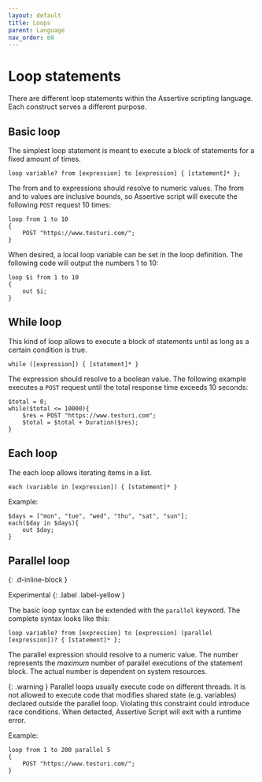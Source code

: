 ```yaml
---
layout: default
title: Loops
parent: Language
nav_order: 60
---
```


# Loop statements
There are different loop statements within the Assertive scripting language. Each construct serves a different purpose.

## Basic loop
The simplest loop statement is meant to execute a block of statements for a fixed amount of times.

```
loop variable? from [expression] to [expression] { [statement]* };
```
The from and to expressions should resolve to numeric values. The from and to values are inclusive bounds, so Assertive script will execute the following `POST` request 10 times: 
```assertive
loop from 1 to 10
{
    POST "https://www.testuri.com/";
}
```

When desired, a local loop variable can be set in the loop definition. The following code will output the numbers 1 to 10:
```assertive
loop $i from 1 to 10
{
    out $i;
}
```

## While loop
This kind of loop allows to execute a block of statements until as long as a certain condition is true.
```
while ([expression]) { [statement]* }
```
The expression should resolve to a boolean value. 
The following example executes a `POST` request until the total response time exceeds 10 seconds:
```assertive
$total = 0;
while($total <= 10000){
    $res = POST "https://www.testuri.com";
    $total = $total + Duration($res);
}
```

## Each loop
The each loop allows iterating items in a list.
```
each (variable in [expression]) { [statement]* }
```

Example:
```assertive
$days = ["mon", "tue", "wed", "thu", "sat", "sun"];
each($day in $days){
    out $day;
}
```

## Parallel loop 
{: .d-inline-block }

Experimental
{: .label .label-yellow }

The basic loop syntax can be extended with the `parallel` keyword. The complete syntax looks like this:
```
loop variable? from [expression] to [expression] (parallel [expression])? { [statement]* };
```
The parallel expression should resolve to a numeric value. The number represents the _maximum_ number of parallel executions of the statement block. The actual number is dependent on system resources.

{: .warning }
Parallel loops usually execute code on different threads. It is not allowed to execute code that modifies shared state (e.g. variables) declared outside the parallel loop. Violating this constraint could introduce race conditions. When detected, Assertive Script will exit with a runtime error.

Example:
```assertive
loop from 1 to 200 parallel 5
{
    POST "https://www.testuri.com/";
}
```